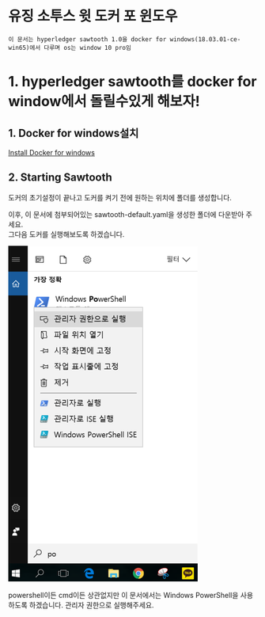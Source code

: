 유징 소투스 윗 도커 포 윈도우
====
`이 문서는 hyperledger sawtooth 1.0을 docker for windows(18.03.01-ce-win65)에서 다루며 os는 window 10 pro임`

# 1. hyperledger sawtooth를 docker for window에서 돌릴수있게 해보자!



## 1. Docker for windows설치

[Install Docker for windows](https://docs.docker.com/docker-for-windows/install/) 



## 2. Starting Sawtooth


도커의 초기설정이 끝나고 도커를 켜기 전에
원하는 위치에 폴더를 생성합니다.

이후, 이 문서에 첨부되어있는 sawtooth-default.yaml을 
생성한 폴더에 다운받아 주세요.  
그다음 도커를 실행해보도록 하겠습니다.

![Alt text](./img/1.png)

powershell이든 cmd이든 상관없지만 이 문서에서는 
Windows PowerShell을 사용하도록 하겠습니다. 관리자 권한으로 실행해주세요.






